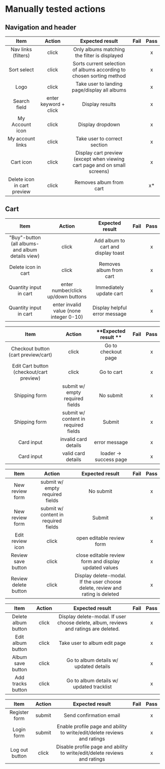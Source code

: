 # Manually tested actions

## Navigation and header

**Item**|**Action**|**Expected result**|**Fail**|**Pass**
:-----:|:-----:|:-----:|:-----:|:-----:
Nav links (filters)|click|Only albums matching the filter is displayed| |x
Sort select|click|Sorts current selection of albums according to chosen sorting method| |x
Logo|click|Take user to landing page/display all albums| |x
Search field|enter keyword + click|Display results| |x
My Account icon|click|Display dropdown| |x
My account links|click|Take user to correct section| |x
Cart icon|click|Display cart preview (except when viewing cart page and on small screens)| |x
Delete icon in cart preview|click|Removes album from cart| |x*


## Cart

**Item**|**Action**|**Expected result**|**Fail**|**Pass**
:-----:|:-----:|:-----:|:-----:|:-----:
"Buy"-button (all albums- and album details view)|click|Add album to cart and display toast| |x
Delete icon in cart|click|Removes album from cart| |x
Quantity input in cart|enter number/click up/down buttons|Immediately update cart | |x
Quantity input in cart|enter invalid value (none integer 0-10)|Display helpful error message| |x


**Item**|**Action**|**Expected result **|**Fail**|**Pass**
:-----:|:-----:|:-----:|:-----:|:-----:
Checkout button (cart preview/cart)|click|Go to checkout page| |x
Edit Cart button (checkout/cart preview)|click|Go to cart| |x
Shipping form|submit w/ empty required fields|No submit| |x
Shipping form|submit w/ content in required fields|Submit| |x
Card input|invalid card details|error message| |x
Card input|valid card details|loader -> success page| |x

**Item**|**Action**|**Expected result**|**Fail**|**Pass**
:-----:|:-----:|:-----:|:-----:|:-----:
New review form|submit w/ empty required fields|No submit| |x
New review form|submit w/ content in required fields|Submit| |x
Edit review icon|click|open editable review form| |x
Review save button|click|close editable review form and display updated values| |x
Review delete button|click|Display delete-modal. If the user choose delete, review and rating is deleted| |x

**Item**|**Action**|**Expected result**|**Fail**|**Pass**
:-----:|:-----:|:-----:|:-----:|:-----:
Delete album button|click|Display delete-modal. If user choose delete, album, reviews and ratings are deleted.| |x
Edit album button|click|Take user to album edit page| |x
Album save button |click|Go to album details w/ updated details| |x
Add tracks button|click|Go to album details w/ updated tracklist| |x

**Item**|**Action**|**Expected result**|**Fail**|**Pass**
:-----:|:-----:|:-----:|:-----:|:-----:
Register form|submit|Send confirmation email| |x
Login form|submit|Enable profile page and ability to write/edit/delete reviews and ratings| |x
Log out button|click|Disable profile page and ability to write/edit/delete reviews and ratings| |x






